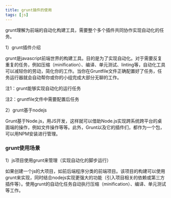 ```yaml
---
title: grunt插件的使用
tags: [js]
---
```


grunt理解为前端的自动化构建工具，需要整个多个插件共同协作实现自动化的任务。

1）grunt插件介绍

grunt是javascript前端世界的构建工具。目的是为了实现自动化。对于需要反复重复的任务，例如压缩（minification）、编译、单元测试、linting等，自动化工具可以减轻你的劳动，简化你的工作。当你在Gruntfile文件正确配置好了任务，任务运行器就会自动帮你或你的小组完成大部分无聊的工作。

注1：grunt能够实现自动化的运行任务

注2：gruntfile文件中需要配置后任务

2）grunt基于nodejs

Grunt基于Node.js，用JS开发，这样就可以借助Node.js实现跨系统跨平台的桌面端的操作，例如文件操作等等。此外，Grunt以及它的插件们，都作为一个包，可以用NPM安装进行管理。

### grunt使用场景

1）js项目使用grunt来管理（实现自动化的脚步运行）

如果创建一个js的大项目，如前后端程序分类的前端项目。该项目的构建可以使用grunt来实现，同时结合nodejs实现更强大的功能（引入项目相关的依赖或第三方插件等）。使用grunt的自动化任务自动执行压缩（minification）、编译、单元测试等工作。